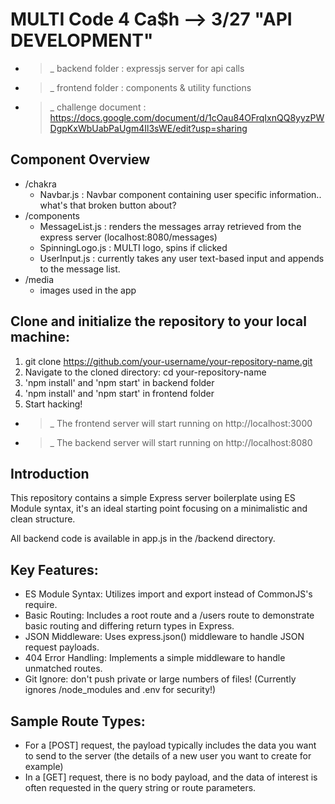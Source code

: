 # MULTI Code 4 Ca$h --> 3/27 "API DEVELOPMENT"

- >_ backend folder : expressjs server for api calls
- >_ frontend folder : components & utility functions
- >_ challenge document : https://docs.google.com/document/d/1cOau84OFrqIxnQQ8yyzPWDgpKxWbUabPaUgm4Il3sWE/edit?usp=sharing

## Component Overview
* /chakra
    - Navbar.js : Navbar component containing user specific information.. what's that broken button about?
* /components
    - MessageList.js : renders the messages array retrieved from the express server (localhost:8080/messages)
    - SpinningLogo.js : MULTI logo, spins if clicked
    - UserInput.js : currently takes any user text-based input and appends to the message list.
* /media
    - images used in the app

## Clone and initialize the repository to your local machine:

1. git clone https://github.com/your-username/your-repository-name.git
2. Navigate to the cloned directory: cd your-repository-name
3. 'npm install' and 'npm start' in backend folder
3. 'npm install' and 'npm start' in frontend folder
4. Start hacking!

- >_ The frontend server will start running on http://localhost:3000
- >_ The backend server will start running on http://localhost:8080

## Introduction
This repository contains a simple Express server boilerplate using ES Module syntax, it's an ideal starting point focusing on a minimalistic and clean structure.

All backend code is available in app.js in the /backend directory.

## Key Features:
- ES Module Syntax: Utilizes import and export instead of CommonJS's require.
- Basic Routing: Includes a root route and a /users route to demonstrate basic routing and differing return types in Express.
- JSON Middleware: Uses express.json() middleware to handle JSON request payloads.
- 404 Error Handling: Implements a simple middleware to handle unmatched routes.
- Git Ignore: don't push private or large numbers of files! (Currently ignores /node_modules and .env for security!)

## Sample Route Types:
* For a [POST] request, the payload typically includes the data you want to send to the server (the details of a new user you want to create for example)
* In a [GET] request, there is no body payload, and the data of interest is often requested in the query string or route parameters.
